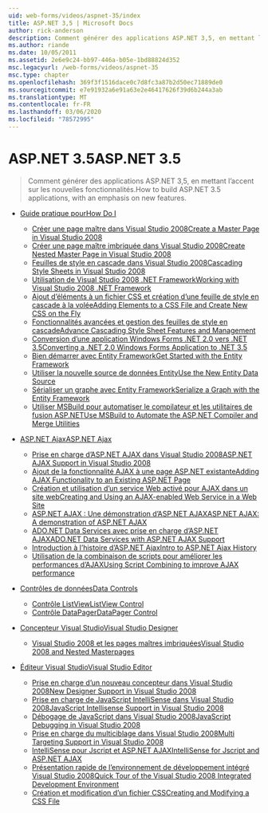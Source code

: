 ```yaml
---
uid: web-forms/videos/aspnet-35/index
title: ASP.NET 3,5 | Microsoft Docs
author: rick-anderson
description: Comment générer des applications ASP.NET 3,5, en mettant l’accent sur les nouvelles fonctionnalités.
ms.author: riande
ms.date: 10/05/2011
ms.assetid: 2e6e9c24-bb97-446a-b05e-1bd88824d352
msc.legacyurl: /web-forms/videos/aspnet-35
msc.type: chapter
ms.openlocfilehash: 369f3f1516dace0c7d8fc3a87b2d50ec71889de0
ms.sourcegitcommit: e7e91932a6e91a63e2e46417626f39d6b244a3ab
ms.translationtype: MT
ms.contentlocale: fr-FR
ms.lasthandoff: 03/06/2020
ms.locfileid: "78572995"
---
```

# <a name="aspnet-35"></a><span data-ttu-id="bfe35-103">ASP.NET 3.5</span><span class="sxs-lookup"><span data-stu-id="bfe35-103">ASP.NET 3.5</span></span>

> <span data-ttu-id="bfe35-104">Comment générer des applications ASP.NET 3,5, en mettant l’accent sur les nouvelles fonctionnalités.</span><span class="sxs-lookup"><span data-stu-id="bfe35-104">How to build ASP.NET 3.5 applications, with an emphasis on new features.</span></span>

- [<span data-ttu-id="bfe35-105">Guide pratique pour</span><span class="sxs-lookup"><span data-stu-id="bfe35-105">How Do I</span></span>](how-do-i/index.md)

    - [<span data-ttu-id="bfe35-106">Créer une page maître dans Visual Studio 2008</span><span class="sxs-lookup"><span data-stu-id="bfe35-106">Create a Master Page in Visual Studio 2008</span></span>](how-do-i/how-do-i-create-a-master-page-in-visual-studio-2008.md)
    - [<span data-ttu-id="bfe35-107">Créer une page maître imbriquée dans Visual Studio 2008</span><span class="sxs-lookup"><span data-stu-id="bfe35-107">Create Nested Master Page in Visual Studio 2008</span></span>](how-do-i/how-do-i-create-nested-master-page-in-visual-studio-2008.md)
    - [<span data-ttu-id="bfe35-108">Feuilles de style en cascade dans Visual Studio 2008</span><span class="sxs-lookup"><span data-stu-id="bfe35-108">Cascading Style Sheets in Visual Studio 2008</span></span>](how-do-i/how-do-i-cascading-style-sheets-in-visual-studio-2008.md)
    - [<span data-ttu-id="bfe35-109">Utilisation de Visual Studio 2008 .NET Framework</span><span class="sxs-lookup"><span data-stu-id="bfe35-109">Working with Visual Studio 2008 .NET Framework</span></span>](how-do-i/how-do-i-working-with-visual-studio-2008-net-framework.md)
    - [<span data-ttu-id="bfe35-110">Ajout d’éléments à un fichier CSS et création d’une feuille de style en cascade à la volée</span><span class="sxs-lookup"><span data-stu-id="bfe35-110">Adding Elements to a CSS File and Create New CSS on the Fly</span></span>](how-do-i/how-do-i-adding-elements-to-a-css-file-and-create-new-css-on-the-fly.md)
    - [<span data-ttu-id="bfe35-111">Fonctionnalités avancées et gestion des feuilles de style en cascade</span><span class="sxs-lookup"><span data-stu-id="bfe35-111">Advance Cascading Style Sheet Features and Management</span></span>](how-do-i/how-do-i-advance-cascading-style-sheet-features-and-management.md)
    - [<span data-ttu-id="bfe35-112">Conversion d’une application Windows Forms .NET 2.0 vers .NET 3.5</span><span class="sxs-lookup"><span data-stu-id="bfe35-112">Converting a .NET 2.0 Windows Forms Application to .NET 3.5</span></span>](how-do-i/how-do-i-converting-a-net-20-windows-forms-application-to-net-35.md)
    - [<span data-ttu-id="bfe35-113">Bien démarrer avec Entity Framework</span><span class="sxs-lookup"><span data-stu-id="bfe35-113">Get Started with the Entity Framework</span></span>](how-do-i/how-do-i-get-started-with-the-entity-framework.md)
    - [<span data-ttu-id="bfe35-114">Utiliser la nouvelle source de données Entity</span><span class="sxs-lookup"><span data-stu-id="bfe35-114">Use the New Entity Data Source</span></span>](how-do-i/how-do-i-use-the-new-entity-data-source.md)
    - [<span data-ttu-id="bfe35-115">Sérialiser un graphe avec Entity Framework</span><span class="sxs-lookup"><span data-stu-id="bfe35-115">Serialize a Graph with the Entity Framework</span></span>](how-do-i/how-do-i-serialize-a-graph-with-the-entity-framework.md)
    - [<span data-ttu-id="bfe35-116">Utiliser MSBuild pour automatiser le compilateur et les utilitaires de fusion ASP.NET</span><span class="sxs-lookup"><span data-stu-id="bfe35-116">Use MSBuild to Automate the ASP.NET Compiler and Merge Utilities</span></span>](how-do-i/how-do-i-use-msbuild-to-automate-the-aspnet-compiler-and-merge-utilities.md)
- [<span data-ttu-id="bfe35-117">ASP.NET Ajax</span><span class="sxs-lookup"><span data-stu-id="bfe35-117">ASP.NET Ajax</span></span>](aspnet-ajax/index.md)

    - [<span data-ttu-id="bfe35-118">Prise en charge d’ASP.NET AJAX dans Visual Studio 2008</span><span class="sxs-lookup"><span data-stu-id="bfe35-118">ASP.NET AJAX Support in Visual Studio 2008</span></span>](aspnet-ajax/aspnet-ajax-support-in-visual-studio-2008.md)
    - [<span data-ttu-id="bfe35-119">Ajout de la fonctionnalité AJAX à une page ASP.NET existante</span><span class="sxs-lookup"><span data-stu-id="bfe35-119">Adding AJAX Functionality to an Existing ASP.NET Page</span></span>](aspnet-ajax/adding-ajax-functionality-to-an-existing-aspnet-page.md)
    - [<span data-ttu-id="bfe35-120">Création et utilisation d’un service Web activé pour AJAX dans un site web</span><span class="sxs-lookup"><span data-stu-id="bfe35-120">Creating and Using an AJAX-enabled Web Service in a Web Site</span></span>](aspnet-ajax/creating-and-using-an-ajax-enabled-web-service-in-a-web-site.md)
    - [<span data-ttu-id="bfe35-121">ASP.NET AJAX : Une démonstration d’ASP.NET AJAX</span><span class="sxs-lookup"><span data-stu-id="bfe35-121">ASP.NET AJAX: A demonstration of ASP.NET AJAX</span></span>](aspnet-ajax/aspnet-ajax-a-demonstration-of-aspnet-ajax.md)
    - [<span data-ttu-id="bfe35-122">ADO.NET Data Services avec prise en charge d’ASP.NET AJAX</span><span class="sxs-lookup"><span data-stu-id="bfe35-122">ADO.NET Data Services with ASP.NET AJAX Support</span></span>](aspnet-ajax/adonet-data-services-with-aspnet-ajax-support.md)
    - [<span data-ttu-id="bfe35-123">Introduction à l’histoire d’ASP.NET Ajax</span><span class="sxs-lookup"><span data-stu-id="bfe35-123">Intro to ASP.NET Ajax History</span></span>](aspnet-ajax/introduction-to-aspnet-ajax-history.md)
    - [<span data-ttu-id="bfe35-124">Utilisation de la combinaison de scripts pour améliorer les performances d’AJAX</span><span class="sxs-lookup"><span data-stu-id="bfe35-124">Using Script Combining to improve AJAX performance</span></span>](aspnet-ajax/using-script-combining-to-improve-ajax-performance.md)
- [<span data-ttu-id="bfe35-125">Contrôles de données</span><span class="sxs-lookup"><span data-stu-id="bfe35-125">Data Controls</span></span>](data-controls/index.md)

    - [<span data-ttu-id="bfe35-126">Contrôle ListView</span><span class="sxs-lookup"><span data-stu-id="bfe35-126">ListView Control</span></span>](data-controls/the-listview-control.md)
    - [<span data-ttu-id="bfe35-127">Contrôle DataPager</span><span class="sxs-lookup"><span data-stu-id="bfe35-127">DataPager Control</span></span>](data-controls/the-datapager-control.md)
- [<span data-ttu-id="bfe35-128">Concepteur Visual Studio</span><span class="sxs-lookup"><span data-stu-id="bfe35-128">Visual Studio Designer</span></span>](visual-studio-designer/index.md)

    - [<span data-ttu-id="bfe35-129">Visual Studio 2008 et les pages maîtres imbriquées</span><span class="sxs-lookup"><span data-stu-id="bfe35-129">Visual Studio 2008 and Nested Masterpages</span></span>](visual-studio-designer/visual-studio-2008-and-nested-masterpages.md)
- [<span data-ttu-id="bfe35-130">Éditeur Visual Studio</span><span class="sxs-lookup"><span data-stu-id="bfe35-130">Visual Studio Editor</span></span>](visual-studio-editor/index.md)

    - [<span data-ttu-id="bfe35-131">Prise en charge d’un nouveau concepteur dans Visual Studio 2008</span><span class="sxs-lookup"><span data-stu-id="bfe35-131">New Designer Support in Visual Studio 2008</span></span>](visual-studio-editor/new-designer-support-in-visual-studio-2008.md)
    - [<span data-ttu-id="bfe35-132">Prise en charge de JavaScript IntelliSense dans Visual Studio 2008</span><span class="sxs-lookup"><span data-stu-id="bfe35-132">JavaScript Intellisense Support in Visual Studio 2008</span></span>](visual-studio-editor/javascript-intellisense-support-in-visual-studio-2008.md)
    - [<span data-ttu-id="bfe35-133">Débogage de JavaScript dans Visual Studio 2008</span><span class="sxs-lookup"><span data-stu-id="bfe35-133">JavaScript Debugging in Visual Studio 2008</span></span>](visual-studio-editor/javascript-debugging-in-visual-studio-2008.md)
    - [<span data-ttu-id="bfe35-134">Prise en charge du multiciblage dans Visual Studio 2008</span><span class="sxs-lookup"><span data-stu-id="bfe35-134">Multi Targeting Support in Visual Studio 2008</span></span>](visual-studio-editor/multi-targeting-support-in-visual-studio-2008.md)
    - [<span data-ttu-id="bfe35-135">IntelliSense pour Jscript et ASP.NET AJAX</span><span class="sxs-lookup"><span data-stu-id="bfe35-135">IntelliSense for Jscript and ASP.NET AJAX</span></span>](visual-studio-editor/intellisense-for-jscript-and-aspnet-ajax.md)
    - [<span data-ttu-id="bfe35-136">Présentation rapide de l’environnement de développement intégré Visual Studio 2008</span><span class="sxs-lookup"><span data-stu-id="bfe35-136">Quick Tour of the Visual Studio 2008 Integrated Development Environment</span></span>](visual-studio-editor/quick-tour-of-the-visual-studio-2008-integrated-development-environment.md)
    - [<span data-ttu-id="bfe35-137">Création et modification d’un fichier CSS</span><span class="sxs-lookup"><span data-stu-id="bfe35-137">Creating and Modifying a CSS File</span></span>](visual-studio-editor/creating-and-modifying-a-css-file.md)
